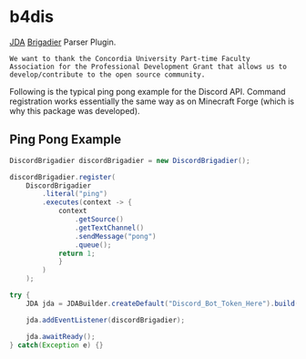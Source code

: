 # b4dis
[JDA](https://github.com/DV8FromTheWorld/JDA) [Brigadier](https://github.com/Mojang/brigadier) Parser Plugin.

```
We want to thank the Concordia University Part-time Faculty Association for the Professional Development Grant that allows us to develop/contribute to the open source community. 
```

Following is the typical ping pong example for the Discord API. Command registration works essentially the same way as on Minecraft Forge (which is why this package was developed).

## Ping Pong Example

```java
DiscordBrigadier discordBrigadier = new DiscordBrigadier();

discordBrigadier.register(
    DiscordBrigadier
        .literal("ping")
        .executes(context -> {
            context
                .getSource()
                .getTextChannel()
                .sendMessage("pong")
                .queue();
            return 1;
            }
        )
    );

try {
    JDA jda = JDABuilder.createDefault("Discord_Bot_Token_Here").build();

    jda.addEventListener(discordBrigadier);

    jda.awaitReady();
} catch(Exception e) {}
```